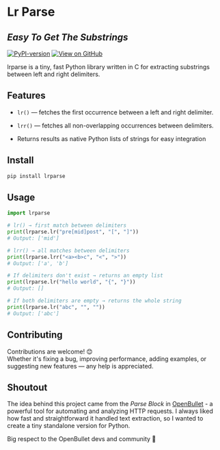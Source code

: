# Lr Parse
## _Easy To Get The Substrings_


[![PyPI-version](https://img.shields.io/pypi/v/lrparse.svg)](https://pypi.org/project/lrparse/)
[![View on GitHub](https://img.shields.io/badge/GitHub-view-brightgreen?logo=github)](https://github.com/haohanxabo1/lrparse)

lrparse is a tiny, fast Python library written in C for extracting substrings between left and right delimiters.

## Features

- `lr()` — fetches the first occurrence between a left and right delimiter.

- `lrr()` — fetches all non-overlapping occurrences between delimiters.

- Returns results as native Python lists of strings for easy integration

## Install

```sh
pip install lrparse
```

## Usage

```python
import lrparse

# lr() → first match between delimiters
print(lrparse.lr("pre[mid]post", "[", "]"))
# Output: ['mid']

# lrr() → all matches between delimiters
print(lrparse.lrr("<a><b>c", "<", ">"))
# Output: ['a', 'b']

# If delimiters don't exist → returns an empty list
print(lrparse.lr("hello world", "{", "}"))
# Output: []

# If both delimiters are empty → returns the whole string
print(lrparse.lr("abc", "", ""))
# Output: ['abc']
```

## Contributing

Contributions are welcome! 😊  
Whether it's fixing a bug, improving performance, adding examples, or suggesting new features — any help is appreciated.



## Shoutout
The idea behind this project came from the *Parse Block* in [OpenBullet](https://github.com/openbullet/openbullet/) - a powerful tool for automating and analyzing HTTP requests.
I always liked how fast and straightforward it handled text extraction, so I wanted to create a tiny standalone version for Python.  

Big respect to the OpenBullet devs and community 🙌

